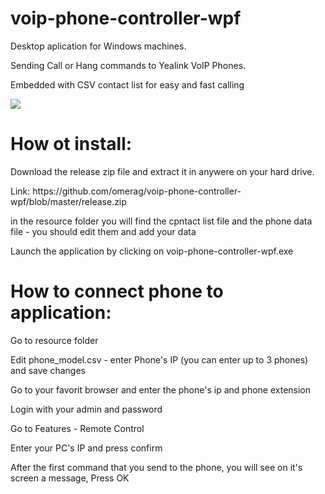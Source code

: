 # voip-phone-controller-wpf

<p>Desktop aplication for Windows machines.</p>
<p>Sending Call or Hang commands to Yealink VoIP Phones.</p>
<p>Embedded with CSV contact list for easy and fast calling</p>


<image src="https://github.com/omerag/voip-phone-controller-wpf/blob/master/Images/Preview.jpg?raw=true"/>


# How ot install:
<p> Download the release zip file and extract it in anywere on your hard drive. </p>
<p> Link: https://github.com/omerag/voip-phone-controller-wpf/blob/master/release.zip </p>
<p> in the resource folder you will find the cpntact list file and the phone data file - you should edit them and add your data </p>
<p> Launch the application by clicking on voip-phone-controller-wpf.exe </p>


# How to connect phone to application:
<p>Go to resource folder</p>
<p>Edit phone_model.csv - enter Phone's IP (you can enter up to 3 phones) and save changes </p>
<p>Go to your favorit browser and enter the phone's ip and phone extension</p>
<p>Login with your admin and password </p>
<p>Go to Features - Remote Control </p>
<p>Enter your PC's IP and press confirm</p>
<p>After the first command that you send to the phone, you will see on it's screen a message, Press OK</p>
<p></p>
<p> </p>
<p> </p>



